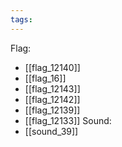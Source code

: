 ```yaml
---
tags:
---
```

Flag:
- [[flag_12140]]
- [[flag_16]]
- [[flag_12143]]
- [[flag_12142]]
- [[flag_12139]]
- [[flag_12133]]
Sound:
- [[sound_39]]
